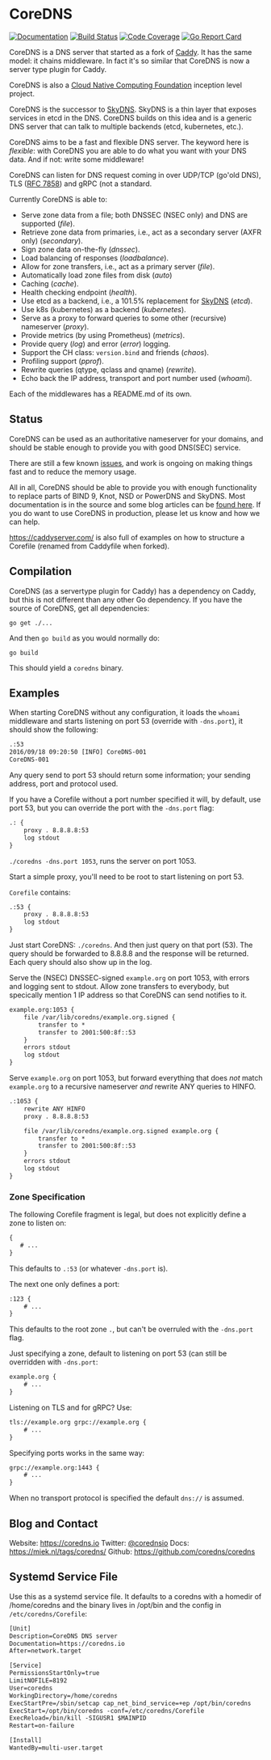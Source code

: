 # CoreDNS

[![Documentation](https://img.shields.io/badge/godoc-reference-blue.svg?style=flat-square)](https://godoc.org/github.com/coredns/coredns)
[![Build Status](https://img.shields.io/travis/coredns/coredns.svg?style=flat-square&label=build)](https://travis-ci.org/coredns/coredns)
[![Code Coverage](https://img.shields.io/codecov/c/github/coredns/coredns/master.svg?style=flat-square)](https://codecov.io/github/coredns/coredns?branch=master)
[![Go Report Card](https://goreportcard.com/badge/github.com/coredns/coredns?style=flat-square)](https://goreportcard.com/report/coredns/coredns)

CoreDNS is a DNS server that started as a fork of [Caddy](https://github.com/mholt/caddy/). It has
the same model: it chains middleware. In fact it's so similar that CoreDNS is now a server type
plugin for Caddy.

CoreDNS is also a [Cloud Native Computing Foundation](https://cncf.io) inception level project.

CoreDNS is the successor to [SkyDNS](https://github.com/skynetservices/skydns). SkyDNS is a thin
layer that exposes services in etcd in the DNS. CoreDNS builds on this idea and is a generic DNS
server that can talk to multiple backends (etcd, kubernetes, etc.).

CoreDNS aims to be a fast and flexible DNS server. The keyword here is *flexible*: with CoreDNS you
are able to do what you want with your DNS data. And if not: write some middleware!

CoreDNS can listen for DNS request coming in over UDP/TCP (go'old DNS), TLS ([RFC
7858](https://tools.ietf.org/html/rfc7858)) and gRPC (not a standard.

Currently CoreDNS is able to:

* Serve zone data from a file; both DNSSEC (NSEC only) and DNS are supported (*file*).
* Retrieve zone data from primaries, i.e., act as a secondary server (AXFR only) (*secondary*).
* Sign zone data on-the-fly (*dnssec*).
* Load balancing of responses (*loadbalance*).
* Allow for zone transfers, i.e., act as a primary server (*file*).
* Automatically load zone files from disk (*auto*)
* Caching (*cache*).
* Health checking endpoint (*health*).
* Use etcd as a backend, i.e., a 101.5% replacement for
  [SkyDNS](https://github.com/skynetservices/skydns) (*etcd*).
* Use k8s (kubernetes) as a backend (*kubernetes*).
* Serve as a proxy to forward queries to some other (recursive) nameserver (*proxy*).
* Provide metrics (by using Prometheus) (*metrics*).
* Provide query (*log*) and error (*error*) logging.
* Support the CH class: `version.bind` and friends (*chaos*).
* Profiling support (*pprof*).
* Rewrite queries (qtype, qclass and qname) (*rewrite*).
* Echo back the IP address, transport and port number used (*whoami*).

Each of the middlewares has a README.md of its own.

## Status

CoreDNS can be used as an authoritative nameserver for your domains, and should be stable enough to
provide you with good DNS(SEC) service.

There are still a few known [issues](https://github.com/coredns/coredns/issues), and work is ongoing
on making things fast and to reduce the memory usage.

All in all, CoreDNS should be able to provide you with enough functionality to replace parts of BIND
9, Knot, NSD or PowerDNS and SkyDNS. Most documentation is in the source and some blog articles can
be [found here](https://blog.coredns.io). If you do want to use CoreDNS in production, please
let us know and how we can help.

<https://caddyserver.com/> is also full of examples on how to structure a Corefile (renamed from
Caddyfile when forked).

## Compilation

CoreDNS (as a servertype plugin for Caddy) has a dependency on Caddy, but this is not different than
any other Go dependency. If you have the source of CoreDNS, get all dependencies:

    go get ./...

And then `go build` as you would normally do:

    go build

This should yield a `coredns` binary.

## Examples

When starting CoreDNS without any configuration, it loads the `whoami` middleware and starts
listening on port 53 (override with `-dns.port`), it should show the following:

~~~ txt
.:53
2016/09/18 09:20:50 [INFO] CoreDNS-001
CoreDNS-001
~~~

Any query send to port 53 should return some information; your sending address, port and protocol
used.

If you have a Corefile without a port number specified it will, by default, use port 53, but you
can override the port with the `-dns.port` flag:

~~~ txt
.: {
    proxy . 8.8.8.8:53
    log stdout
}
~~~

`./coredns -dns.port 1053`, runs the server on port 1053.

Start a simple proxy, you'll need to be root to start listening on port 53.

`Corefile` contains:

~~~ txt
.:53 {
    proxy . 8.8.8.8:53
    log stdout
}
~~~

Just start CoreDNS: `./coredns`.
And then just query on that port (53). The query should be forwarded to 8.8.8.8 and the response
will be returned. Each query should also show up in the log.

Serve the (NSEC) DNSSEC-signed `example.org` on port 1053, with errors and logging sent to stdout.
Allow zone transfers to everybody, but specically mention 1 IP address so that CoreDNS can send
notifies to it.

~~~ txt
example.org:1053 {
    file /var/lib/coredns/example.org.signed {
        transfer to *
        transfer to 2001:500:8f::53
    }
    errors stdout
    log stdout
}
~~~

Serve `example.org` on port 1053, but forward everything that does *not* match `example.org` to a recursive
nameserver *and* rewrite ANY queries to HINFO.

~~~ txt
.:1053 {
    rewrite ANY HINFO
    proxy . 8.8.8.8:53

    file /var/lib/coredns/example.org.signed example.org {
        transfer to *
        transfer to 2001:500:8f::53
    }
    errors stdout
    log stdout
}
~~~

### Zone Specification

The following Corefile fragment is legal, but does not explicitly define a zone to listen on:

~~~ txt
{
   # ...
}
~~~

This defaults to `.:53` (or whatever `-dns.port` is).

The next one only defines a port:
~~~ txt
:123 {
    # ...
}
~~~
This defaults to the root zone `.`, but can't be overruled with the `-dns.port` flag.

Just specifying a zone, default to listening on port 53 (can still be overridden with `-dns.port`:

~~~ txt
example.org {
    # ...
}
~~~

Listening on TLS and for gRPC? Use:

~~~ txt
tls://example.org grpc://example.org {
    # ...
}
~~~

Specifying ports works in the same way:

~~~ txt
grpc://example.org:1443 {
    # ...
}
~~~

When no transport protocol is specified the default `dns://` is assumed.

## Blog and Contact

Website: <https://coredns.io>
Twitter: [@corednsio](https://twitter.com/corednsio)
Docs: <https://miek.nl/tags/coredns/>
Github: <https://github.com/coredns/coredns>


## Systemd Service File

Use this as a systemd service file. It defaults to a coredns with a homedir of /home/coredns
and the binary lives in /opt/bin and the config in `/etc/coredns/Corefile`:

~~~ txt
[Unit]
Description=CoreDNS DNS server
Documentation=https://coredns.io
After=network.target

[Service]
PermissionsStartOnly=true
LimitNOFILE=8192
User=coredns
WorkingDirectory=/home/coredns
ExecStartPre=/sbin/setcap cap_net_bind_service=+ep /opt/bin/coredns
ExecStart=/opt/bin/coredns -conf=/etc/coredns/Corefile
ExecReload=/bin/kill -SIGUSR1 $MAINPID
Restart=on-failure

[Install]
WantedBy=multi-user.target
~~~
